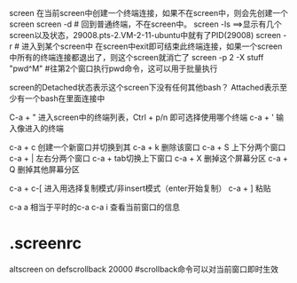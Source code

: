 screen 在当前screen中创建一个终端连接，如果不在screen中，则会先创建一个screen
screen -d # 回到普通终端，不在screen中。
screen -ls ==>显示有几个screen以及状态，29008.pts-2.VM-2-11-ubuntu中就有了PID(29008)
screen -r <PID> # 进入到某个screen中
在screen中exit即可结束此终端连接，如果一个screen中所有的终端连接都退出了，则这个screen就消亡了
screen -p 2 -X stuff "pwd^M" #往第2个窗口执行pwd命令，这可以用于批量执行


screen的Detached状态表示这个screen下没有任何其他bash？
Attached表示至少有一个bash在里面连接中

C-a + " 进入screen中的终端列表，Ctrl + p/n 即可选择使用哪个终端
c-a + ' 输入像进入的终端

c-a + c 创建一个新窗口并切换到其
c-a + k 删除该窗口
c-a + S 上下分两个窗口
c-a + | 左右分两个窗口
c-a + tab切换上下窗口
c-a + X 删掉这个屏幕分区
c-a + Q 删掉其他屏幕分区

c-a + c-[ 进入用选择复制模式/非insert模式（enter开始复制）
c-a + ] 粘贴

c-a a 相当于平时的c-a
c-a i 查看当前窗口的信息

# .screenrc
altscreen on
defscrollback 20000  #scrollback命令可以对当前窗口即时生效